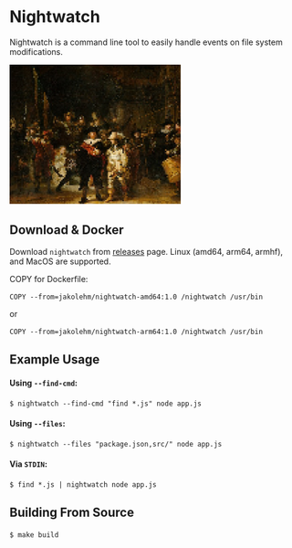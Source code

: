 # Nightwatch

Nightwatch is a command line tool to easily handle events on file system modifications.

<img src="./nightwatch.jpg" width="300">

## Download & Docker

Download `nightwatch` from [releases](https://github.com/jakolehm/nightwatch/releases) page. Linux (amd64, arm64, armhf), and MacOS are supported.


COPY for Dockerfile:
```
COPY --from=jakolehm/nightwatch-amd64:1.0 /nightwatch /usr/bin
```
or
```
COPY --from=jakolehm/nightwatch-arm64:1.0 /nightwatch /usr/bin
```

## Example Usage


#### Using `--find-cmd`:

```
$ nightwatch --find-cmd "find *.js" node app.js
```

#### Using `--files`:

```
$ nightwatch --files "package.json,src/" node app.js
```

#### Via `STDIN`:

```
$ find *.js | nightwatch node app.js
```

## Building From Source

```
$ make build
```
